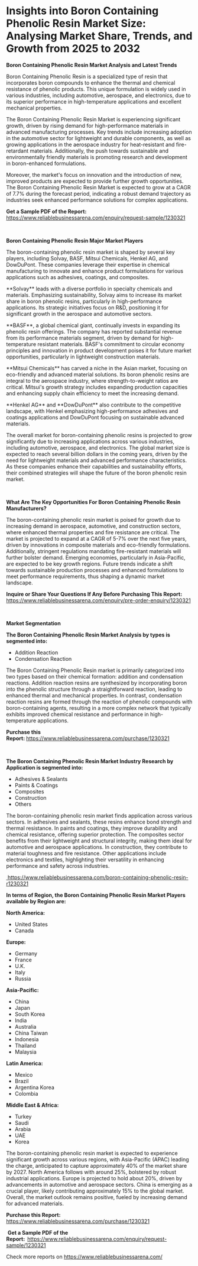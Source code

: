 <p><h1>Insights into Boron Containing Phenolic Resin Market Size: Analysing Market Share, Trends, and Growth from 2025 to 2032</h1></p><p><strong>Boron Containing Phenolic Resin Market Analysis and Latest Trends</strong></p>
<p><p>Boron Containing Phenolic Resin is a specialized type of resin that incorporates boron compounds to enhance the thermal and chemical resistance of phenolic products. This unique formulation is widely used in various industries, including automotive, aerospace, and electronics, due to its superior performance in high-temperature applications and excellent mechanical properties.</p><p>The Boron Containing Phenolic Resin Market is experiencing significant growth, driven by rising demand for high-performance materials in advanced manufacturing processes. Key trends include increasing adoption in the automotive sector for lightweight and durable components, as well as growing applications in the aerospace industry for heat-resistant and fire-retardant materials. Additionally, the push towards sustainable and environmentally friendly materials is promoting research and development in boron-enhanced formulations.</p><p>Moreover, the market's focus on innovation and the introduction of new, improved products are expected to provide further growth opportunities. The Boron Containing Phenolic Resin Market is expected to grow at a CAGR of 7.7% during the forecast period, indicating a robust demand trajectory as industries seek enhanced performance solutions for complex applications.</p></p>
<p><strong>Get a Sample PDF of the Report:&nbsp;</strong> <a href="https://www.reliablebusinessarena.com/enquiry/request-sample/1230321?utm_campaign=2928&utm_medium=2&utm_source=Github&utm_content=ia&utm_term=03042025&utm_id=boron-containing-phenolic-resin">https://www.reliablebusinessarena.com/enquiry/request-sample/1230321</a></p>
<p>&nbsp;</p>
<p><strong>Boron Containing Phenolic Resin Major Market Players</strong></p>
<p><p>The boron-containing phenolic resin market is shaped by several key players, including Solvay, BASF, Mitsui Chemicals, Henkel AG, and DowDuPont. These companies leverage their expertise in chemical manufacturing to innovate and enhance product formulations for various applications such as adhesives, coatings, and composites.</p><p>**Solvay** leads with a diverse portfolio in specialty chemicals and materials. Emphasizing sustainability, Solvay aims to increase its market share in boron phenolic resins, particularly in high-performance applications. Its strategic initiatives focus on R&D, positioning it for significant growth in the aerospace and automotive sectors.</p><p>**BASF**, a global chemical giant, continually invests in expanding its phenolic resin offerings. The company has reported substantial revenue from its performance materials segment, driven by demand for high-temperature resistant materials. BASF's commitment to circular economy principles and innovation in product development poises it for future market opportunities, particularly in lightweight construction materials.</p><p>**Mitsui Chemicals** has carved a niche in the Asian market, focusing on eco-friendly and advanced material solutions. Its boron phenolic resins are integral to the aerospace industry, where strength-to-weight ratios are critical. Mitsui's growth strategy includes expanding production capacities and enhancing supply chain efficiency to meet the increasing demand.</p><p>**Henkel AG** and **DowDuPont** also contribute to the competitive landscape, with Henkel emphasizing high-performance adhesives and coatings applications and DowDuPont focusing on sustainable advanced materials.</p><p>The overall market for boron-containing phenolic resins is projected to grow significantly due to increasing applications across various industries, including automotive, aerospace, and electronics. The global market size is expected to reach several billion dollars in the coming years, driven by the need for lightweight materials and advanced performance characteristics. As these companies enhance their capabilities and sustainability efforts, their combined strategies will shape the future of the boron phenolic resin market.</p></p>
<p>&nbsp;</p>
<p><strong>What Are The Key Opportunities For Boron Containing Phenolic Resin Manufacturers?</strong></p>
<p><p>The boron-containing phenolic resin market is poised for growth due to increasing demand in aerospace, automotive, and construction sectors, where enhanced thermal properties and fire resistance are critical. The market is projected to expand at a CAGR of 5-7% over the next five years, driven by innovations in composite materials and eco-friendly formulations. Additionally, stringent regulations mandating fire-resistant materials will further bolster demand. Emerging economies, particularly in Asia-Pacific, are expected to be key growth regions. Future trends indicate a shift towards sustainable production processes and enhanced formulations to meet performance requirements, thus shaping a dynamic market landscape.</p></p>
<p><strong>Inquire or Share Your Questions If Any Before Purchasing This Report:</strong> <a href="https://www.reliablebusinessarena.com/enquiry/pre-order-enquiry/1230321?utm_campaign=2928&utm_medium=2&utm_source=Github&utm_content=ia&utm_term=03042025&utm_id=boron-containing-phenolic-resin">https://www.reliablebusinessarena.com/enquiry/pre-order-enquiry/1230321</a></p>
<p>&nbsp;</p>
<p><strong>Market Segmentation</strong></p>
<p><strong>The Boron Containing Phenolic Resin Market Analysis by types is segmented into:</strong></p>
<p><ul><li>Addition Reaction</li><li>Condensation Reaction</li></ul></p>
<p><p>The Boron Containing Phenolic Resin market is primarily categorized into two types based on their chemical formation: addition and condensation reactions. Addition reaction resins are synthesized by incorporating boron into the phenolic structure through a straightforward reaction, leading to enhanced thermal and mechanical properties. In contrast, condensation reaction resins are formed through the reaction of phenolic compounds with boron-containing agents, resulting in a more complex network that typically exhibits improved chemical resistance and performance in high-temperature applications.</p></p>
<p><strong>Purchase this Report:&nbsp;</strong><a href="https://www.reliablebusinessarena.com/purchase/1230321?utm_campaign=2928&utm_medium=2&utm_source=Github&utm_content=ia&utm_term=03042025&utm_id=boron-containing-phenolic-resin">https://www.reliablebusinessarena.com/purchase/1230321</a></p>
<p>&nbsp;</p>
<p><strong>The Boron Containing Phenolic Resin Market Industry Research by Application is segmented into:</strong></p>
<p><ul><li>Adhesives & Sealants</li><li>Paints & Coatings</li><li>Composites</li><li>Construction</li><li>Others</li></ul></p>
<p><p>The boron-containing phenolic resin market finds application across various sectors. In adhesives and sealants, these resins enhance bond strength and thermal resistance. In paints and coatings, they improve durability and chemical resistance, offering superior protection. The composites sector benefits from their lightweight and structural integrity, making them ideal for automotive and aerospace applications. In construction, they contribute to material toughness and fire resistance. Other applications include electronics and textiles, highlighting their versatility in enhancing performance and safety across industries.</p></p>
<p><a href="https://www.reliablebusinessarena.com/boron-containing-phenolic-resin-r1230321?utm_campaign=2928&utm_medium=2&utm_source=Github&utm_content=ia&utm_term=03042025&utm_id=boron-containing-phenolic-resin">&nbsp;https://www.reliablebusinessarena.com/boron-containing-phenolic-resin-r1230321</a></p>
<p><strong>In terms of Region, the Boron Containing Phenolic Resin Market Players available by Region are:</strong></p>
<p>
    <p> <strong> North America: </strong>
        <ul>
            <li>United States</li>
            <li>Canada</li>
        </ul>
        </p> 
    <p> <strong> Europe: </strong>
        <ul>
            <li>Germany</li>
            <li>France</li>
            <li>U.K.</li>
            <li>Italy</li>
            <li>Russia</li>
        </ul>
        </p> 
    <p> <strong> Asia-Pacific: </strong>
        <ul>
            <li>China</li>
            <li>Japan</li>
            <li>South Korea</li>
            <li>India</li>
            <li>Australia</li>
            <li>China Taiwan</li>
            <li>Indonesia</li>
            <li>Thailand</li>
            <li>Malaysia</li>
        </ul>
        </p> 
    <p> <strong> Latin America: </strong>
        <ul>
            <li>Mexico</li>
            <li>Brazil</li>
            <li>Argentina Korea</li>
            <li>Colombia</li>
        </ul>
        </p> 
    <p> <strong> Middle East & Africa: </strong>
        <ul>
            <li>Turkey</li>
            <li>Saudi</li>
            <li>Arabia</li>
            <li>UAE</li>
            <li>Korea</li>
        </ul>
    </p>
    </p>
<p><p>The boron-containing phenolic resin market is expected to experience significant growth across various regions, with Asia-Pacific (APAC) leading the charge, anticipated to capture approximately 40% of the market share by 2027. North America follows with around 25%, bolstered by robust industrial applications. Europe is projected to hold about 20%, driven by advancements in automotive and aerospace sectors. China is emerging as a crucial player, likely contributing approximately 15% to the global market. Overall, the market outlook remains positive, fueled by increasing demand for advanced materials.</p></p>
<p><strong>Purchase this Report: </strong><a href="https://www.reliablebusinessarena.com/purchase/1230321?utm_campaign=2928&utm_medium=2&utm_source=Github&utm_content=ia&utm_term=03042025&utm_id=boron-containing-phenolic-resin">https://www.reliablebusinessarena.com/purchase/1230321</a></p>
<p>&nbsp;<strong>Get a Sample PDF of the Report:&nbsp;&nbsp;</strong><a href="https://www.reliablebusinessarena.com/enquiry/request-sample/1230321?utm_campaign=2928&utm_medium=2&utm_source=Github&utm_content=ia&utm_term=03042025&utm_id=boron-containing-phenolic-resin">https://www.reliablebusinessarena.com/enquiry/request-sample/1230321</a></p>
<p><strong></strong></p>
<p>Check more reports on <a href="https://www.reliablebusinessarena.com/?utm_campaign=2928&utm_medium=2&utm_source=Github&utm_content=ia&utm_term=03042025&utm_id=boron-containing-phenolic-resin">https://www.reliablebusinessarena.com/</a></p>